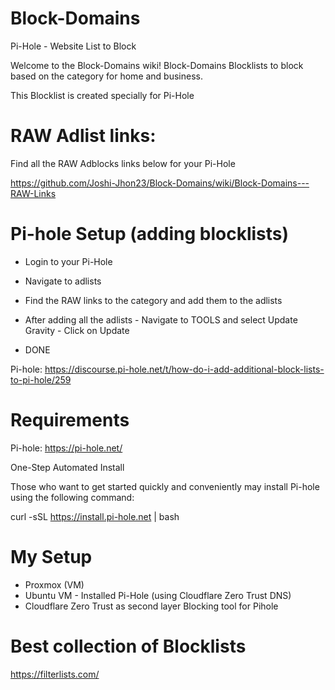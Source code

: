 # Block-Domains
Pi-Hole - Website List to Block


Welcome to the Block-Domains wiki!
Block-Domains Blocklists to block based on the category for home and business.

This Blocklist is created specially for Pi-Hole


# RAW Adlist links:

Find all the RAW Adblocks links below for your Pi-Hole

https://github.com/Joshi-Jhon23/Block-Domains/wiki/Block-Domains---RAW-Links



# Pi-hole Setup (adding blocklists) 

* Login to your Pi-Hole

* Navigate to adlists

* Find the RAW links to the category and add them to the adlists

* After adding all the adlists - Navigate to TOOLS and select Update Gravity - Click on Update

* DONE


Pi-hole: https://discourse.pi-hole.net/t/how-do-i-add-additional-block-lists-to-pi-hole/259


# Requirements
Pi-hole: https://pi-hole.net/

One-Step Automated Install

Those who want to get started quickly and conveniently may install Pi-hole using the following command:

curl -sSL https://install.pi-hole.net | bash




# My Setup

* Proxmox (VM)
* Ubuntu VM - Installed Pi-Hole (using Cloudflare Zero Trust DNS)
* Cloudflare Zero Trust as second layer Blocking tool for Pihole

# Best collection of Blocklists
https://filterlists.com/
